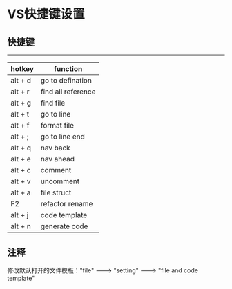 # VS快捷键设置

## 快捷键

---
| hotkey  | function           |
| ------- | ------------------ |
| alt + d | go to defination   |
| alt + r | find all reference |
| alt + g | find file          |
| alt + t | go to line         |
| alt + f | format file        |
| alt + ; | go to line end     |
| alt + q | nav back           |
| alt + e | nav ahead          |
| alt + c | comment            |
| alt + v | uncomment          |
| alt + a | file struct        |
| F2      | refactor rename    |
| alt + j | code template      |
| alt + n | generate code      |

## 注释

修改默认打开的文件模版："file" ---> "setting" ---> "file and code template"